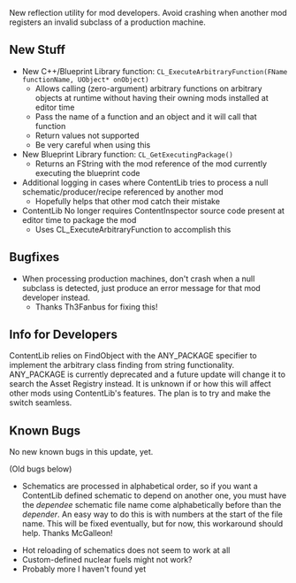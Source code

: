 New reflection utility for mod developers. Avoid crashing when another mod registers an invalid subclass of a production machine.




## New Stuff

- New C++/Blueprint Library function: `CL_ExecuteArbitraryFunction(FName functionName, UObject* onObject)`
  - Allows calling (zero-argument) arbitrary functions on arbitrary objects at runtime without having their owning mods installed at editor time
  - Pass the name of a function and an object and it will call that function
  - Return values not supported
  - Be very careful when using this
- New Blueprint Library function: `CL_GetExecutingPackage()`
  - Returns an FString with the mod reference of the mod currently executing the blueprint code
- Additional logging in cases where ContentLib tries to process a null schematic/producer/recipe referenced by another mod
  - Hopefully helps that other mod catch their mistake
- ContentLib No longer requires ContentInspector source code present at editor time to package the mod
  - Uses CL_ExecuteArbitraryFunction to accomplish this

## Bugfixes

- When processing production machines, don't crash when a null subclass is detected, just produce an error message for that mod developer instead.
  - Thanks Th3Fanbus for fixing this!

## Info for Developers

ContentLib relies on FindObject with the ANY_PACKAGE specifier
to implement the arbitrary class finding from string functionality.
ANY_PACKAGE is currently deprecated and a future update will change it to search the Asset Registry instead.
It is unknown if or how this will affect other mods using ContentLib's features.
The plan is to try and make the switch seamless.

## Known Bugs

No new known bugs in this update, yet.

(Old bugs below)

- Schematics are processed in alphabetical order, so if you want a ContentLib defined schematic to depend on another one, you must have the *dependee* schematic file name come alphabetically before than the *depender*. An easy way to do this is with numbers at the start of the file name. This will be fixed eventually, but for now, this workaround should help. Thanks McGalleon!
<!-- TODO use array sort for patch loading priority? -->
- Hot reloading of schematics does not seem to work at all
- Custom-defined nuclear fuels might not work?
- Probably more I haven't found yet
